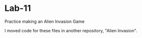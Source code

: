 # Lab-11
Practice making an Alien Invasion Game

I moved code for these files in another repository, "Alien Invasion".

